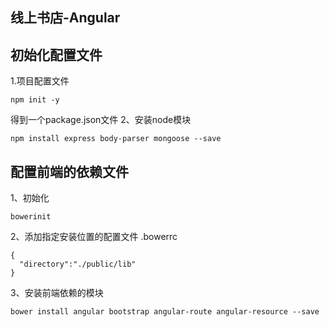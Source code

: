 ## 线上书店-Angular

## 初始化配置文件
1.项目配置文件
```
npm init -y
```
得到一个package.json文件
2、安装node模块
```
npm install express body-parser mongoose --save
```

## 配置前端的依赖文件
1、初始化
```
bowerinit
```
2、添加指定安装位置的配置文件 .bowerrc
```
{
  "directory":"./public/lib"
}
```
3、安装前端依赖的模块
```
bower install angular bootstrap angular-route angular-resource --save
```

